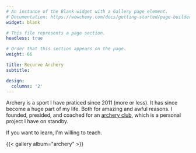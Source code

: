 ```yaml
---
# An instance of the Blank widget with a Gallery page element.
# Documentation: https://wowchemy.com/docs/getting-started/page-builder/
widget: blank

# This file represents a page section.
headless: true

# Order that this section appears on the page.
weight: 66

title: Recurve Archery
subtitle:

design:
  columns: '2'
---
```


Archery is a sport I have praticed since 2011 (more or less). It has since become a huge part of my life. Both for amazing and awful reasons. I founded, presided, and coached for an [archery club](http://www.carn.pt), which is a personal project I have on standby.

If you want to learn, I'm willing to teach.

{{< gallery album="archery" >}}

